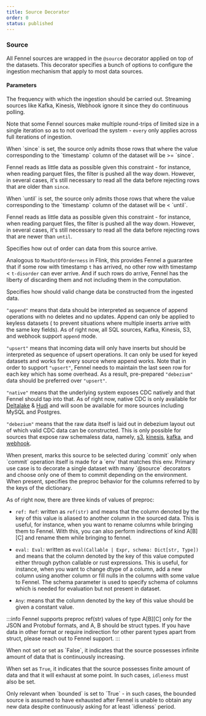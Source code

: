 ```yaml
---
title: Source Decorator
order: 0
status: published
---
```

### Source
All Fennel sources are wrapped in the `@source` decorator applied on top of the
datasets. This decorator specifies a bunch of options to configure the ingestion
mechanism that apply to most data sources.

#### Parameters

<Expandable title="every" type="Duration" defaultVal='"1h"'>
The frequency with which the ingestion should be carried out. Streaming sources 
like Kafka, Kinesis, Webhook ignore it since they do continuous polling.

Note that some Fennel sources make multiple round-trips of limited size in a single
iteration so as to not overload the system - `every` only applies across full 
iterations of ingestion.

</Expandable>

<Expandable title="since" type="Optional[datetime]" defaultVal="None">
When `since` is set, the source only admits those rows that where the value
corresponding to the `timestamp` column of the dataset will be >= `since`.

Fennel reads as little data as possible given this constraint - for instance, when
reading parquet files, the filter is pushed all the way down. However, in 
several cases, it's still necessary to read all the data before rejecting rows 
that are older than `since`.
</Expandable>

<Expandable title="until" type="Optional[datetime]" defaultVal="None">
When `until` is set, the source only admits those rows that where the value
corresponding to the `timestamp` column of the dataset will be < `until`.

Fennel reads as little data as possible given this constraint - for instance, when
reading parquet files, the filter is pushed all the way down. However, in 
several cases, it's still necessary to read all the data before rejecting rows 
that are newer than `until`.
</Expandable>

<Expandable title="disorder" type="Duration">
Specifies how out of order can data from this source arrive. 

Analogous to `MaxOutOfOrderness` in Flink, this provides Fennel a guarantee that
if some row with timestamp `t` has arrived, no other row with timestamp < `t-disorder`
can ever arrive. And if such rows do arrive, Fennel has the liberty of discarding
them and not including them in the computation.
</Expandable>

<Expandable title="cdc" type='"append" | "native" | "debezium"'>
Specifies how should valid change data be constructed from the ingested data.

`"append"` means that data should be interpreted as sequence of append operations
with no deletes and no updates. Append can only be applied to keyless datasets (
to prevent situations where multiple inserts arrive with the same key fields). As
of right now, all SQL sources, Kafka, Kinesis, S3, and webhook support `append`
mode.

`"upsert"` means that incoming data will only have inserts but should be 
interpreted as sequence of upsert operations. It can only be used for keyed 
datasets and works for every source where append works. Note that in order to 
support `"upsert"`, Fennel needs to maintain the last seen row for each key which
has some overhead. As a result, pre-prepared `"debezium"` data should be preferred
over `"upsert"`.

`"native"` means that the underlying system exposes CDC natively and that Fennel
should tap into that. As of right now, native CDC is only available for 
[Deltalake](/api-reference/source_connectors/deltalake) & [Hudi](/api-reference/source_connectors/hudi)
and will soon be available for more sources including MySQL and Postgres.

`"debezium"` means that the raw data itself is laid out in debezium layout out
of which valid CDC data can be constructed. This is only possible for sources
that expose raw schemaless data, namely, [s3](/api-reference/source_connectors/s3), 
[kinesis](/api-reference/source_connectors/kinesis), [kafka](/api-reference/source_connectors/kafka), 
and [webhook](/api-reference/source_connectors/webhook).
</Expandable>

<Expandable title="env" type="None | str | List[str]" defaultVal="None">
When present, marks this source to be selected during `commit` only when `commit`
operation itself is made for a `env` that matches this env. Primary use case is to
decorate a single dataset with many `@source` decorators and choose only one of 
them to commit depending on the environment.
</Expandable>

<Expandable title="preproc" type="Optional[Dict[str, Union[Ref, Any]]]" defaultVal="None">
When present, specifies the preproc behavior for the columns referred to by the
keys of the dictionary. 

As of right now, there are three kinds of values of preproc:
* `ref: Ref`: written as `ref(str)` and means that the column denoted
  by the key of this value is aliased to another column in the sourced data. This
  is useful, for instance, when you want to rename columns while bringing them
  to Fennel. With this, you can also perform indirections of kind A[B][C] and 
  rename them while bringing to fennel.

* `eval: Eval`: written as `eval(Callable | Expr, schema: Dict[str, Type])` and means that the column denoted
  by the key of this value computed either through python callable or rust expressions. This
  is useful, for instance, when you want to change dtype of a column, add a new column using another column
  or fill nulls in the columns with some value to Fennel. The schema parameter is used to specify schema of 
  columns which is needed for evaluation but not present in dataset.

* `Any`: means that the column denoted by the key of this value should be given
  a constant value.

:::info
Fennel supports preproc ref(str) values of type A[B][C] only for the JSON and Protobuf formats, and 
A, B should be struct types. If you have data in other format or require indirection
for other parent types apart from struct, please reach out to Fennel support.
:::

</Expandable>


<Expandable title="bounded" type="bool" defaultVal="False">
When not set or set as `False`, it indicates that the source possesses infinite 
amount of data that is continuously increasing. 

When set as `True`, it indicates that the source possesses finite amount of data
and that it will exhaust at some point. In such cases, `idleness` must also be set.

</Expandable>


<Expandable title="idleness" type="Optional[Duration]" defaultVal="None">
Only relevant when `bounded` is set to `True` - in such cases, the bounded source
is assumed to have exhausted after Fennel is unable to obtain any new data despite
continuously asking for at least `idleness` period.

</Expandable>

<pre snippet="api-reference/sources/source#source_decorator"
    status="success" message="Specifying options in source decorator"
>
</pre>